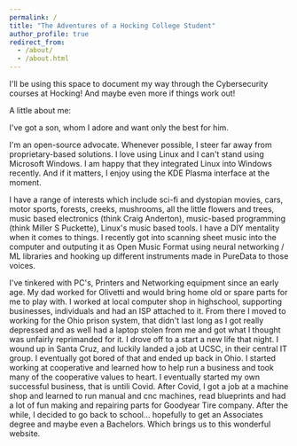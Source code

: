 ```yaml
---
permalink: /
title: "The Adventures of a Hocking College Student"
author_profile: true
redirect_from: 
  - /about/
  - /about.html
---
```


<!-- # This is the front page of a website that is powered by the [Academic Pages template](https://github.com/academicpages/academicpages.github.io) and hosted on GitHub pages. [GitHub pages](https://pages.github.com) is a # free service in which websites are built and hosted from code and data stored in a GitHub repository, automatically updating when a new commit is made to the repository. This template was forked from the [Minimal  Mistakes Jekyll Theme](https://mmistakes.github.io/minimal-mistakes/) created by Michael Rose, and then extended to support the kinds of content that academics have: publications, talks, teaching, a portfolio, blog posts, and a dynamically-generated CV. Incidentally, these same features make it a great template for anyone that needs to show off a professional template!
#
# You can fork [this template](https://github.com/academicpages/academicpages.github.io) right now, modify the configuration and Markdown files, add your own PDFs and other content, and have your own site for free, with no ads!
#
# A data-driven personal website
# ======
# Like many other Jekyll-based GitHub Pages templates, Academic Pages makes you separate the website's content from its form. The content & metadata of your website are in structured Markdown files, while various other files constitute the theme, specifying how to transform that content & metadata into HTML pages. You keep these various Markdown (.md), YAML (.yml), HTML, and CSS files in a public GitHub repository. Each time you commit and push an update to the repository, the [GitHub pages](https://pages.github.com/) service creates static HTML pages based on these files, which are hosted on GitHub's servers free of charge.
# 
# Many of the features of dynamic content management systems (like Wordpress) can be achieved in this fashion, using a fraction of the computational resources and with far less vulnerability to hacking and DDoSing. You can also modify the theme to your heart's content without touching the content of your site. If you get to a point where you've broken something in Jekyll/HTML/CSS beyond repair, your Markdown files describing your talks, publications, etc. are safe. You can rollback the changes or even delete the repository and start over - just be sure to save the Markdown files! You can also write scripts that process the structured data on the site, such as [this one](https://github.com/academicpages/academicpages.github.io/blob/master/talkmap.ipynb) that analyzes metadata in pages about talks to display [a map of every location you've given a talk](https://academicpages.github.io/talkmap.html).
# 
# For those users that need more advanced functionality, the template also supports the following popular tools:
# - [MathJax](https://www.mathjax.org/) for mathematical equations
# - [Mermaid](https://mermaid.js.org/) for diagraming
# - [Plotly](https://plotly.com/javascript/) for plotting
# 
# Getting started
# ======
# 1. Register a GitHub account if you don't have one and confirm your e-mail (required!)
# 1. Fork [this template](https://github.com/academicpages/academicpages.github.io) by clicking the "Use this template" button in the top right. 
# 1. Go to the repository's settings (rightmost item in the tabs that start with "Code", should be below "Unwatch"). Rename the repository "[your GitHub username].github.io", which will also be your website's URL.
# 1. Set site-wide configuration and create content & metadata (see below -- also see [this set of diffs](http://archive.is/3TPas) showing what files were changed to set up [an example site](https://getorg-testacct.github.io) for a user with the username "getorg-testacct")
# 1. Upload any files (like PDFs, .zip files, etc.) to the files/ directory. They will appear at https://[your GitHub username].github.io/files/example.pdf.  
# 1. Check status by going to the repository settings, in the "GitHub pages" section
#
# Site-wide configuration
# ------
# The main configuration file for the site is in the base directory in [_config.yml](https://github.com/academicpages/academicpages.github.io/blob/master/_config.yml), which defines the content in the sidebars and other site-wide features. You will need to replace the default variables with ones about yourself and your site's github repository. The configuration file for the top menu is in [_data/navigation.yml](https://github.com/academicpages/academicpages.github.io/blob/master/_data/navigation.yml). For example, if you don't have a portfolio or blog posts, you can remove those items from that navigation.yml file to remove them from the header. 
#
# Create content & metadata
# ------
# For site content, there is one Markdown file for each type of content, which are stored in directories like _publications, _talks, _posts, _teaching, or _pages. For example, each talk is a Markdown file in the [_talks directory](https://github.com/academicpages/academicpages.github.io/tree/master/_talks). At the top of each Markdown file is structured data in YAML about the talk, which the theme will parse to do lots of cool stuff. The same structured data about a talk is used to generate the list of talks on the [Talks page](https://academicpages.github.io/talks), each [individual page](https://academicpages.github.io/talks/2012-03-01-talk-1) for specific talks, the talks section for the [CV page](https://academicpages.github.io/cv), and the [map of places you've given a talk](https://academicpages.github.io/talkmap.html) (if you run this [python file](https://github.com/academicpages/academicpages.github.io/blob/master/talkmap.py) or [Jupyter notebook](https://github.com/academicpages/academicpages.github.io/blob/master/talkmap.ipynb), which creates the HTML for the map based on the contents of the _talks directory).
#
# **Markdown generator**
#
# The repository includes [a set of Jupyter notebooks](https://github.com/academicpages/academicpages.github.io/tree/master/markdown_generator
# ) that converts a CSV containing structured data about talks or presentations into individual Markdown files that will be properly formatted for the Academic Pages template. The sample CSVs in that directory are the ones I used to create my own personal website at stuartgeiger.com. My usual workflow is that I keep a spreadsheet of my publications and talks, then run the code in these notebooks to generate the Markdown files, then commit and push them to the GitHub repository.
#
# How to edit your site's GitHub repository
# ------
# Many people use a git client to create files on their local computer and then push them to GitHub's servers. If you are not familiar with git, you can directly edit these configuration and Markdown files directly in the github.com interface. Navigate to a file (like [this one](https://github.com/academicpages/academicpages.github.io/blob/master/_talks/2012-03-01-talk-1.md) and click the pencil icon in the top right of the content preview (to the right of the "Raw | Blame | History" buttons). You can delete a file by clicking the trashcan icon to the right of the pencil icon. You can also create new files or upload files by navigating to a directory and clicking the "Create new file" or "Upload files" buttons. 
#
# Example: editing a Markdown file for a talk
# ![Editing a Markdown file for a talk](/images/editing-talk.png)

# For more info
# ------
# More info about configuring Academic Pages can be found in [the guide](https://academicpages.github.io/markdown/), the [growing wiki](https://github.com/academicpages/academicpages.github.io/wiki), and you can always [ask a question on GitHub](https://github.com/academicpages/academicpages.github.io/discussions). The [guides for the Minimal Mistakes theme](https://mmistakes.github.io/minimal-mistakes/docs/configuration/) (which this theme was forked from) might also be helpful. -->

I'll be using this space to document my way through the Cybersecurity courses at Hocking!  And maybe even more if things work out!

A little about me:

I've got a son, whom I adore and want only the best for him.

I'm an open-source advocate. Whenever possible, I steer far away from proprietary-based solutions.  I love using Linux and I can't stand using Microsoft Windows.  I am happy that they integrated Linux into Windows recently.  And if it matters, I enjoy using the KDE Plasma interface at the moment.

I have a range of interests which include sci-fi and dystopian movies, cars, motor sports, forests, creeks, mushrooms, all the little flowers and trees, music based electronics (think Craig Anderton), music-based programming (think Miller S Puckette), Linux's music based tools. I have a DIY mentality when it comes to things. I recently got into scanning sheet music into the computer and outputing it as Open Music Format using neural networking / ML libraries and hooking up different instruments made in PureData to those voices.

I've tinkered with PC's, Printers and Networking equipment since an early age.  My dad worked for Olivetti and would bring home old or spare parts for me to play with.  I worked at local computer shop in highschool, supporting businesses, individuals and had an ISP attached to it. From there I moved to working for the Ohio prison system, that didn't last long as I got really depressed and as well had a laptop stolen from me and got what I thought was unfairly reprimanded for it.  I drove off to a start a new life that night.  I wound up in Santa Cruz, and luckily landed a job at UCSC, in their central IT group.  I eventually got bored of that and ended up back in Ohio.  I started working at cooperative and learned how to help run a business and took many of the cooperative values to heart.   I eventually started my own successful business, that is untili Covid.  After Covid, I got a job at a machine shop and learned to run manual and cnc machines, read blueprints and had a lot of fun making and repairing parts for Goodyear Tire company.  After the while, I decided to go back to school... hopefully to get an Associates degree and maybe even a Bachelors.  Which brings us to this wonderful website. 


